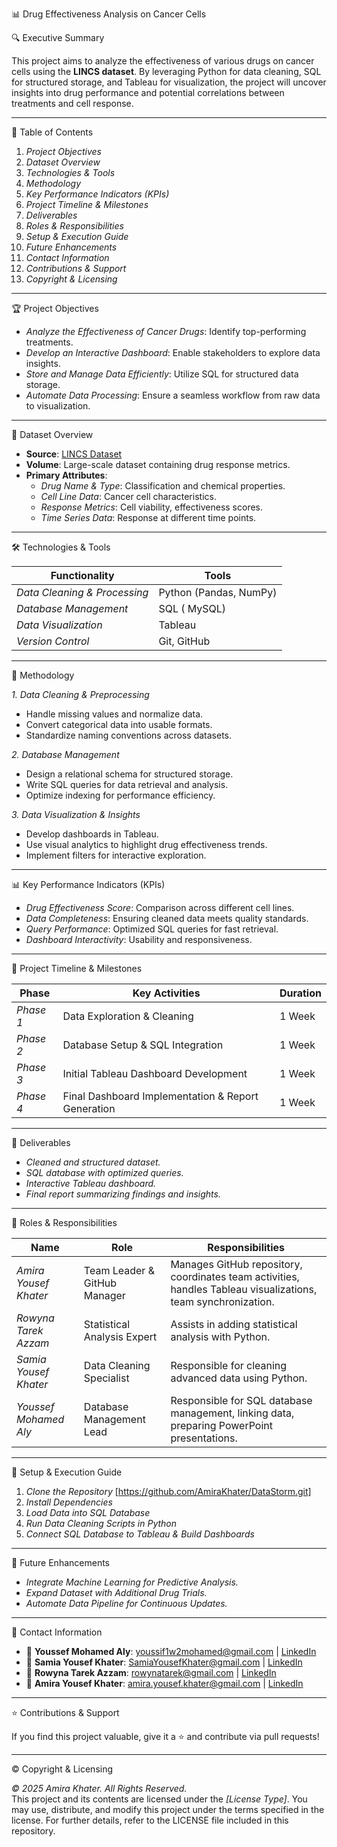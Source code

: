  📊 Drug Effectiveness Analysis on Cancer Cells

🔍 Executive Summary

This project aims to analyze the effectiveness of various drugs on cancer cells using the **LINCS dataset**. By leveraging Python for data cleaning, SQL for structured storage, and Tableau for visualization, the project will uncover insights into drug performance and potential correlations between treatments and cell response.

----
📖 Table of Contents

1. *Project Objectives*
2. *Dataset Overview*
3. *Technologies & Tools*
4. *Methodology*
5. *Key Performance Indicators (KPIs)*
6. *Project Timeline & Milestones*
7. *Deliverables*
8. *Roles & Responsibilities*
9. *Setup & Execution Guide*
10. *Future Enhancements*
11. *Contact Information*
12. *Contributions & Support*
13. *Copyright & Licensing*

---

🏆 Project Objectives

- *Analyze the Effectiveness of Cancer Drugs*: Identify top-performing treatments.
- *Develop an Interactive Dashboard*: Enable stakeholders to explore data insights.
- *Store and Manage Data Efficiently*: Utilize SQL for structured data storage.
- *Automate Data Processing*: Ensure a seamless workflow from raw data to visualization.

---

📁 Dataset Overview

- **Source**: [LINCS Dataset](https://lincs.hms.harvard.edu/tang-jbiomolscreen-2013/)
- **Volume**: Large-scale dataset containing drug response metrics.
- **Primary Attributes**:
  - *Drug Name & Type*: Classification and chemical properties.
  - *Cell Line Data*: Cancer cell characteristics.
  - *Response Metrics*: Cell viability, effectiveness scores.
  - *Time Series Data*: Response at different time points.

---

🛠 Technologies & Tools

| Functionality                | Tools                   |
|------------------------------|-------------------------|
| *Data Cleaning & Processing* | Python (Pandas, NumPy)  |
| *Database Management*        | SQL ( MySQL)            |
| *Data Visualization*         | Tableau                 |
| *Version Control*            | Git, GitHub             |

---

🔬 Methodology

*1. Data Cleaning & Preprocessing*

- Handle missing values and normalize data.
- Convert categorical data into usable formats.
- Standardize naming conventions across datasets.

*2. Database Management*

- Design a relational schema for structured storage.
- Write SQL queries for data retrieval and analysis.
- Optimize indexing for performance efficiency.

*3. Data Visualization & Insights*

- Develop dashboards in Tableau.
- Use visual analytics to highlight drug effectiveness trends.
- Implement filters for interactive exploration.

---

📊 Key Performance Indicators (KPIs)

- *Drug Effectiveness Score*: Comparison across different cell lines.
- *Data Completeness*: Ensuring cleaned data meets quality standards.
- *Query Performance*: Optimized SQL queries for fast retrieval.
- *Dashboard Interactivity*: Usability and responsiveness.

---

📅 Project Timeline & Milestones

| Phase     | Key Activities                                     | Duration |
|-----------|---------------------------------------------------|----------|
| *Phase 1* | Data Exploration & Cleaning                      | 1 Week   |
| *Phase 2* | Database Setup & SQL Integration                 | 1 Week   |
| *Phase 3* | Initial Tableau Dashboard Development            | 1 Week   |
| *Phase 4* | Final Dashboard Implementation & Report Generation | 1 Week   |

---

🚀 Deliverables

- *Cleaned and structured dataset.*
- *SQL database with optimized queries.*
- *Interactive Tableau dashboard.*
- *Final report summarizing findings and insights.*

---

👥 Roles & Responsibilities

| Name                      | Role                        | Responsibilities                                                                                       |
|---------------------------|-----------------------------|-------------------------------------------------------------------------------------------------------|
| *Amira Yousef Khater*      | Team Leader & GitHub Manager | Manages GitHub repository, coordinates team activities, handles Tableau visualizations, team synchronization. |
| *Rowyna Tarek Azzam*       | Statistical Analysis Expert | Assists in adding statistical analysis with Python.                                                     |
| *Samia Yousef Khater*      | Data Cleaning Specialist     | Responsible for cleaning advanced data using Python.                                                   |
| *Youssef Mohamed Aly*      | Database Management Lead    | Responsible for SQL database management, linking data, preparing PowerPoint presentations.             |

---

🚀 Setup & Execution Guide
1.  *Clone the Repository* [https://github.com/AmiraKhater/DataStorm.git]
2. *Install Dependencies*
3. *Load Data into SQL Database*
4. *Run Data Cleaning Scripts in Python*
5. *Connect SQL Database to Tableau & Build Dashboards*

---

🔮 Future Enhancements

- *Integrate Machine Learning for Predictive Analysis.*
- *Expand Dataset with Additional Drug Trials.*
- *Automate Data Pipeline for Continuous Updates.*

---

📩 Contact Information

- 📧 **Youssef Mohamed Aly**: [youssif1w2mohamed@gmail.com](mailto:youssif1w2mohamed@gmail.com) | [LinkedIn](https://www.linkedin.com/in/youssef-mohamed-aly)
- 📧 **Samia Yousef Khater**: [SamiaYousefKhater@gmail.com](mailto:SamiaYousefKhater@gmail.com) | [LinkedIn](https://www.linkedin.com/in/samia-yousef-khater)
- 📧 **Rowyna Tarek Azzam**: [rowynatarek@gmail.com](mailto:rowynatarek@gmail.com) | [LinkedIn](https://www.linkedin.com/in/rowyna-t-azzam)
- 📧 **Amira Yousef Khater**: [amira.yousef.khater@gmail.com](mailto:amira.yousef.khater@gmail.com) | [LinkedIn](https://www.linkedin.com/in/amira-khater)

---

⭐ Contributions & Support

If you find this project valuable, give it a ⭐ and contribute via pull requests!

---

© Copyright & Licensing

*© 2025 Amira Khater. All Rights Reserved.*  
This project and its contents are licensed under the *[License Type]*. You may use, distribute, and modify this project under the terms specified in the license. For further details, refer to the LICENSE file included in this repository.
